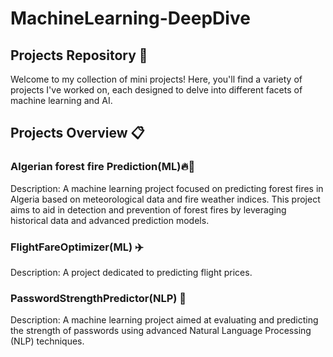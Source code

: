 # MachineLearning-DeepDive

## Projects Repository 🌟
Welcome to my collection of mini projects! Here, you'll find a variety of projects I've worked on, each designed to delve into different facets of machine learning and AI.

## Projects Overview 📋
### Algerian forest fire Prediction(ML)🔥🌲
Description: A machine learning project focused on predicting forest fires in Algeria based on meteorological data and fire weather indices. This project aims to aid in detection and prevention of forest fires by leveraging historical data and advanced prediction models.
### FlightFareOptimizer(ML) ✈️
Description: A project dedicated to predicting flight prices.
### PasswordStrengthPredictor(NLP) 🔐
Description: A machine learning project aimed at evaluating and predicting the strength of passwords using advanced Natural Language Processing (NLP) techniques.
